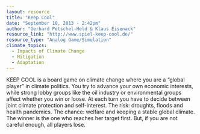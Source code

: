 ```yaml
---
layout: resource
title: "Keep Cool"
date: "September 10, 2013 - 2:42pm"
author: "Gerhard Petschel-Held & Klaus Eisenack"
resource_link: "http://www.spiel-keep-cool.de/"
resource_type: "Analog Game/Simulation"
climate_topics:
  - Impacts of Climate Change
  - Mitigation
  - Adaptation
---
```


KEEP COOL is a board game on climate change where you are a “global player” in climate politics. You try to advance your own economic interests, while strong lobby groups like the oil industry or environmental groups affect whether you win or loose. At each turn you have to decide between joint climate protection and self-interest. The risk: droughts, floods and health pandemics. The chance: welfare and keeping a stable global climate. The winner is the one who reaches her target first. But, if you are not careful enough, all players lose.